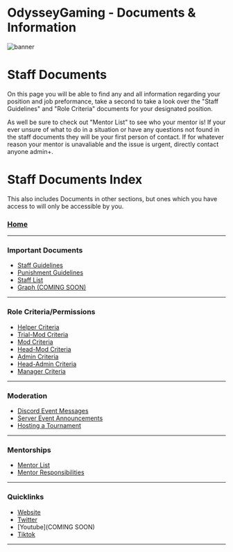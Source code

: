 # OdysseyGaming - Documents & Information 
![banner](https://user-images.githubusercontent.com/84603499/140682231-0c5ad6fd-2846-499a-8fc8-b0407e261d10.png)
# Staff Documents 


On this page you will be able to find any and all information regarding your position and job preformance, take a second to take a look over the "Staff Guidelines" and "Role Criteria" documents for your designated position. 

As well be sure to check out "Mentor List" to see who your mentor is! If your ever unsure of what to do in a situation or have any questions not found in the staff documents they will be your first person of contact. If for whatever reason your mentor is unavaliable and the issue is urgent, directly contact anyone admin+.

# Staff Documents Index

This also includes Documents in other sections, but ones which you have access to will only be accessible by you.

### [Home](https://github.com/MrPazzo/OdysseyGaming/blob/main/README.md)
---
### Important Documents
- [Staff Guidelines](https://github.com/MrPazzo/OdysseyGaming/blob/main/Pages/Staff%20Guidelines.md)
- [Punishment Guidelines](https://github.com/MrPazzo/OdysseyGaming/blob/main/Pages/Punishment%20Guidelines.md)
- [Staff List](https://github.com/MrPazzo/OdysseyGaming/blob/main/Pages/Staff%20List.md)
- [Graph (COMING SOON)](https://github.com/MrPazzo/OdysseyGaming/blob/main/Pages/Graph%20(COMING%20SOON).md)
---
### Role Criteria/Permissions 
- [Helper Criteria](https://github.com/MrPazzo/OdysseyGaming/blob/main/Pages/Helper%20Criteria.md)
- [Trial-Mod Criteria](https://github.com/MrPazzo/OdysseyGaming/blob/main/Pages/Trial-Mod%20Criteria.md)
- [Mod Criteria](https://github.com/MrPazzo/OdysseyGaming/blob/main/Pages/Mod%20Criteria.md)
- [Head-Mod Criteria](https://github.com/MrPazzo/OdysseyGaming/blob/main/Pages/Head-Mod%20Criteria.md)
- [Admin Criteria](https://github.com/MrPazzo/OdysseyGaming/blob/main/Pages/Admin%20Criteria.md)
- [Head-Admin Criteria](https://github.com/MrPazzo/OdysseyGaming/blob/main/Pages/Head-Admin%20Criteria.md)
- [Manager Criteria](https://github.com/MrPazzo/OdysseyGaming/blob/main/Pages/Manager%20Criteria.md)
---
### Moderation
- [Discord Event Messages](https://github.com/MrPazzo/OdysseyGaming/edit/main/Pages/Discord%20Event%20Messages.md)
- [Server Event Announcements](https://github.com/MrPazzo/OdysseyGaming/blob/main/Pages/Server%20Event%20Announcements.md)
- [Hosting a Tournament](https://github.com/MrPazzo/OdysseyGaming/blob/main/Pages/Hosting%20a%20Tournament%20Using%20Challonge.md)
---
### Mentorships
- [Mentor List](https://github.com/MrPazzo/OdysseyGaming/blob/main/Pages/Mentor%20List.md)
- [Mentor Responsibilities](https://github.com/MrPazzo/OdysseyGaming/blob/main/Pages/Mentor%20Responsibilities.md) 
---
### Quicklinks
- [Website](https://mc-odyssey.store/)
- [Twitter](https://twitter.com/OdysseyNetworks)
- [Youtube](COMING SOON)
- [Tiktok](https://www.tiktok.com/@odysseynetwork)
---
